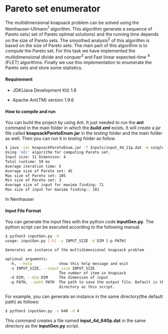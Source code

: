 # Pareto set enumerator

The multidimensional knapsack problem can be solved using the Nemhauser-Ullmann<sup>1</sup> algorithm. This algorithm generate a sequence of Pareto sets( set of Pareto optimal solutions)  and the running time depends on the size of Pareto sets. The smoothed analysis<sup>2</sup> of this algorithm is based on the size of Pareto sets.  The main part of this algorithm is to compute the Pareto set. For this task we have implemented the multidimensional divide and conquer<sup>3</sup> and Fast linear expected-time <sup>4</sup> (FLET) algorithms. Finally we use this implementation to enumerate the Pareto sets and store some statistics.


#### Requirement
* JDK(Java Development Kit) 1.8

* Apache Ant(TM) version 1.9.6

#### How to compile and run
You can build the project by using Ant. It just needed to run the **_ant_** command in the main folder in which the **_build.xml_** exists. It will create a jar file called **knapsackParetoEnum.jar** in the _testing_ folder and the main folder as well. Then you can run it in _testing_ folder as follow.

```bash
$ java -jar knapsackParetoEnum.jar -f Inputs/input_4d_11p.dat -m single -a mdc
Using 'mdc' algorithm for computing Pareto set.
Input size: 11 Dimension: 4
Total runtime: 59 ms
Average iteration time: 5
Average size of Pareto set: 45
Max size of Pareto set: 105
Min size of Pareto set: 3
Average size of input for maxima finding: 71
Max size of input for maxima finding:: 181
```
In Nemhauser

#### Input File Format

You can generate the input files with the python code **inputGen.py**.
The python script can be executed according to the following manual.

```bash
$ python3 inputGen.py -h
usage: inputGen.py [-h] -s INPUT_SIZE -d DIM [-p PATH]

Generates an instance of the multidimensional knapsack problem

optional arguments:
  -h, --help            show this help message and exit
  -s INPUT_SIZE, --input_size INPUT_SIZE
                        The number of item in knapsack
  -d DIM, --dim DIM     The dimension of input
  -p PATH, --path PATH  The path to save the output file. Default is the same
                        directory as this script.
```
For example, you can generate an instance in the same directory(the default path) as follows:

```bash
$ python3 inputGen.py -s 640 -d 4
```

  This command creates a file named **input\_4d\_640p.dat**  in the same directory as the **inputGen.py** script.



[^1]: Discrete dynamic programming and capital allocation. George L. Nemhauser and Zev Ullmann

[^2]: Smoothed analysis of algorithms: Daniel A. Spielman and Shang-Hua Teng

[^3]: Multidimensional Divide-and-conquer: Jon Louis Bentley.

[^4]: Fast linear expected-time algorithms for computing maxima and convex hulls: Jon L. Bentley, Kenneth L. Clarkson, and David B. Levine.
